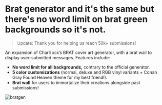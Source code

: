 # Brat generator and it's the same but there's no word limit on brat green backgrounds so it's not.

> Update: Thank you for helping us reach 50k+ submissions!

An expansion of Charli xcx’s BRAT cover art generator, with a brat wall to display user-submitted messages. Features include:
- **No word limit for all backgrounds,** contrary to the official generator.
- **5 color customizations** (normal, deluxe and RGB vinyl variants + Conan Gray Found Heaven theme for my best friend!).
- **Brat wall** for users to immortalize their creations alongside past submissions!

![bratgen](https://github.com/user-attachments/assets/4fda4f06-2c78-4efc-86a1-49b02f11bbbc)
